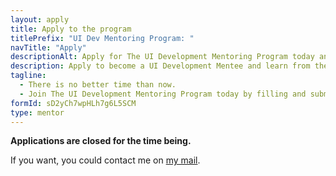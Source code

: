 ```yaml
---
layout: apply
title: Apply to the program
titlePrefix: "UI Dev Mentoring Program: "
navTitle: "Apply"
descriptionAlt: Apply for The UI Development Mentoring Program today and become a better UI developer.
description: Apply to become a UI Development Mentee and learn from the experience and knowledge in a personalized mentorship program. Join the program today!
tagline:
  - There is no better time than now.
  - Join The UI Development Mentoring Program today by filling and submitting the form below.
formId: sD2yCh7wpHLh7g6L5SCM
type: mentor
---
```


**Applications are closed for the time being.**

If you want, you could contact me on [my mail](mailto:me@silvestar.codes).
